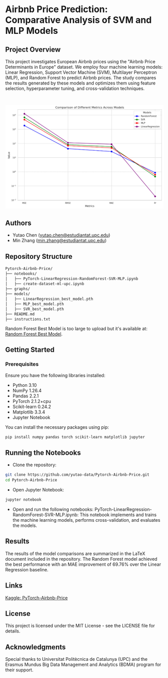 # Airbnb Price Prediction: Comparative Analysis of SVM and MLP Models

## Project Overview

This project investigates European Airbnb prices using the "Airbnb Price Determinants in Europe" dataset. We employ four machine learning models: Linear Regression, Support Vector Machine (SVM), Multilayer Perceptron (MLP), and Random Forest to predict Airbnb prices. The study compares the results generated by these models and optimizes them using feature selection, hyperparameter tuning, and cross-validation techniques.

<div id="bg">
  <img src="graphs/Model_Comparition.png" alt="">
</div>  

![Model Comparition](graphs/Model_Comparition.jpg)

## Authors

- Yutao Chen ([yutao.chen@estudiantat.upc.edu](mailto:yutao.chen@estudiantat.upc.edu))
- Min Zhang ([min.zhang@estudiantat.upc.edu](mailto:min.zhang@estudiantat.upc.edu))

## Repository Structure

```plaintext
Pytorch-Airbnb-Price/
├── notebooks/
│   ├── PyTorch-LinearRegression-RandomForest-SVR-MLP.ipynb
│   ├── create-dataset-ml-upc.ipynb
├── graphs/
├── models/
│   ├── LinearRegression_best_model.pth
│   ├── MLP_best_model.pth
│   ├── SVR_best_model.pth
├── README.md
├── instructions.txt
```
Random Forest Best Model is too large to upload but it's available at: [Random Forest Best Model](https://www.kaggle.com/models/muchabean/airbnb-price-models-final/TensorFlow2/airbnb/1).

## Getting Started

### Prerequisites

Ensure you have the following libraries installed:

- Python 3.10
- NumPy 1.26.4
- Pandas 2.2.1
- PyTorch 2.1.2+cpu
- Scikit-learn 0.24.2
- Matplotlib 3.3.4
- Jupyter Notebook

You can install the necessary packages using pip:

```bash
pip install numpy pandas torch scikit-learn matplotlib jupyter
```

## Running the Notebooks
- Clone the repository:
```bash
git clone https://github.com/yutao-data/Pytorch-Airbnb-Price.git
cd Pytorch-Airbnb-Price
```

- Open Jupyter Notebook:
```bash
jupyter notebook
```


- Open and run the following notebooks:
PyTorch-LinearRegression-RandomForest-SVR-MLP.ipynb: This notebook implements and trains the machine learning models, performs cross-validation, and evaluates the models.


## Results
The results of the model comparisons are summarized in the LaTeX document included in the repository. The Random Forest model achieved the best performance with an MAE improvement of 69.76% over the Linear Regression baseline.

## Links
[Kaggle: PyTorch-Airbnb-Price](https://www.kaggle.com/code/muchabean/pytorch-linearregression-randomforest-svr-mlp/notebook#Data-Exploration-Process)

## License
This project is licensed under the MIT License - see the LICENSE file for details.

## Acknowledgments
Special thanks to Universitat Politècnica de Catalunya (UPC) and the Erasmus Mundus Big Data Management and Analytics (BDMA) program for their support.